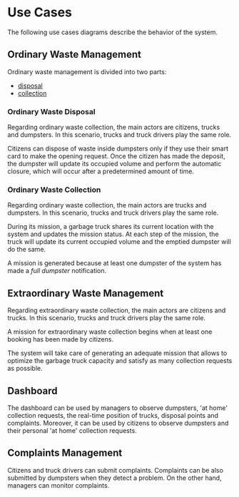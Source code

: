 # Use Cases

The following use cases diagrams describe the behavior of the system.

## Ordinary Waste Management

Ordinary waste management is divided into two parts:

* [disposal](#ordinary-waste-disposal)
* [collection](#ordinary-waste-collection)

### Ordinary Waste Disposal

Regarding ordinary waste collection, the main actors are citizens, trucks and dumpsters. In this scenario, trucks and truck drivers play the same role.

<!--![Diagram Image Link](./ordinary-disposal-use-cases.pm.puml)-->

Citizens can dispose of waste inside dumpsters only if they use their smart card to make the opening request. Once the citizen has made the deposit, the dumpster will update its occupied volume and perform the automatic closure, which will occur after a predetermined amount of time.

### Ordinary Waste Collection

Regarding ordinary waste collection, the main actors are trucks and dumpsters. In this scenario, trucks and truck drivers play the same role.

<!--![Diagram Image Link](./ordinary-collection-use-cases.pm.puml)-->

During its mission, a garbage truck shares its current location with the system and updates the mission status.
At each step of the mission, the truck will update its current occupied volume and the emptied dumpster will do the same.

A mission is generated because at least one dumpster of the system has made a _full dumpster_ notification.

## Extraordinary Waste Management

Regarding extraordinary waste collection, the main actors are citizens and trucks. In this scenario, trucks and truck drivers play the same role.

<!--![Diagram Image Link](./extraordinary-management-use-cases.pm.puml)-->

A mission for extraordinary waste collection begins when at least one booking has been made by citizens.

The system will take care of generating an adequate mission that allows to optimize the garbage truck capacity and satisfy as many collection requests as possible.

## Dashboard

The dashboard can be used by managers to observe dumpsters, 'at home' collection requests, the real-time position of trucks, disposal points and complaints. Moreover, it can be used by citizens to observe dumpsters and their personal 'at home' collection requests.

<!--![Diagram Image Link](./dashboard-use-cases.pm.puml)-->

## Complaints Management

Citizens and truck drivers can submit complaints. Complaints can be also submitted by dumpsters when they detect a problem. On the other hand, managers can monitor complaints.

<!--![Diagram Image Link](./complaints-use-cases.pm.puml)-->